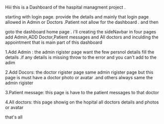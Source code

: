 Hiii this is a Dashboard of the haspital managment project . 

starting with login page. provide the details and mainly that login page allowed in Admin or Doctors .Patient not allow for the dashboard . and then

goto the dashboard home page . i'll creating the sideNavbar in four pages add Admin,ADD Doctor,Patient messages and All doctors and inculding the appointment that is main part of this dashboard 

1.Add Admin : the admin rigister page want the few persnol details fill the details .if any details is missing throw to the error and you can't add to the adim

2.Add Docors: the doctor rigister page same admin rigister page but this page is must have a doctor photo or avatar .and others always same the  admin rigister

3.Patient message: this page is have to the patient messages to that doctor

4.All doctors: this page showig on the hopital all doctors details and photos or avatar

that's all
